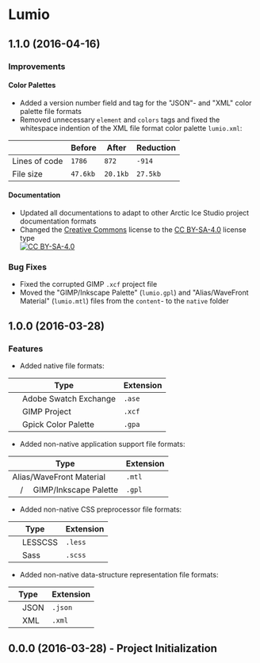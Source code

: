 Lumio
=====

## 1.1.0 (2016-04-16)
### Improvements
#### Color Palettes
  - Added a version number field and tag for the "JSON"- and "XML" color palette file formats
  - Removed unnecessary `element` and `colors` tags and fixed the whitespace indention of the XML file format color palette `lumio.xml`:

|               | Before   | After     | Reduction |
| ------------- | -------- | --------- | --------- |
| Lines of code | `1786`   | `872`     | `-914`    |
| File size     | `47.6kb` |  `20.1kb` | `27.5kb`  |

#### Documentation
  - Updated all documentations to adapt to other Arctic Ice Studio project documentation formats
  - Changed the [Creative Commons](https://creativecommons.org) license to the [CC BY-SA-4.0](http://creativecommons.org/licenses/by-sa/4.0/) license type  
  [![CC BY-SA-4.0](http://mirrors.creativecommons.org/presskit/buttons/88x31/svg/by-sa.svg)](http://creativecommons.org/licenses/by-sa/4.0/)

### Bug Fixes
  - Fixed the corrupted GIMP `.xcf` project file
  - Moved the "GIMP/Inkscape Palette" (`lumio.gpl`) and "Alias/WaveFront Material" (`lumio.mtl`) files from the `content`- to the `native` folder

## 1.0.0 (2016-03-28)
### Features
  - Added native file formats:

| Type | Extension |
| ---- | --------- |
| <img src="http://www.adobe.com/favicon.ico" width=16 height=16/> Adobe Swatch Exchange     | `.ase` |
| <img src="https://www.gimp.org/images/wilber16.png" width=16 height=16/> GIMP Project      | `.xcf` |
| <img src="http://static.gpick.org/image/logo.png" width=16 height=16/> Gpick Color Palette | `.gpa` |

  - Added non-native application support file formats:

| Type | Extension |
| ---- | --------- |
| Alias/WaveFront Material | `.mtl` |
| <img src="https://www.gimp.org/images/wilber16.png" width=16 height=16/>/<img src="https://inkscape.org/favicon.ico" width=16 height=16/> GIMP/Inkscape Palette | `.gpl` |

  - Added non-native CSS preprocessor file formats:

| Type | Extension |
| ---- | --------- |
| <img src="http://lesscss.org/public/ico/favicon.ico" width=16 height=16/> LESSCSS | `.less` |
| <img src="http://sass-lang.com/favicon.ico" width=16 height=16/> Sass | `.scss` |

  - Added non-native data-structure representation file formats:

| Type | Extension |
| ---- | --------- |
| <img src="http://www.json.org/favicon.ico" width=16 height=16/> JSON | `.json` |
| <img src="https://www.w3.org/favicon.ico" width=16 height=16/> XML | `.xml` |

## 0.0.0 (2016-03-28) - Project Initialization
